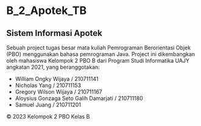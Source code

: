 # B_2_Apotek_TB
## Sistem Informasi Apotek
Sebuah project tugas besar mata kuliah Pemrograman Berorientasi Objek (PBO) menggunakan bahasa pemrograman Java.
Project ini dikembangkan oleh mahasiswa Kelompok 2 PBO B dari Program Studi Informatika UAJY angkatan 2021, yang beranggotakan:

- William Ongky Wijaya / 210711141
- Nicholas Yang / 210711153
- Gregory Wilson Wijaya / 210711167
- Aloysius Gonzaga Seto Galih Damarjati / 210711180
- Samuel Juang / 210711201


© 2023 Kelompok 2 PBO Kelas B
